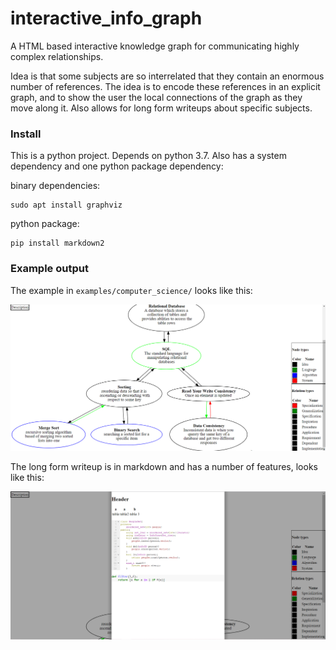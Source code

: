 # interactive_info_graph
A HTML based interactive knowledge graph for communicating highly complex relationships.

Idea is that some subjects are so interrelated that they contain an enormous number of references. The idea is to encode these references in an explicit graph, and to show the user the local connections of the graph as they move along it. Also allows for long form writeups about specific subjects.

### Install

This is a python project. Depends on python 3.7. Also has a system dependency and one python package dependency:

binary dependencies:

    sudo apt install graphviz

python package:

    pip install markdown2

### Example output

The example in `examples/computer_science/` looks like this:

![screenshot](writeup_files/display_screenshot.PNG)

The long form writeup is in markdown and has a number of features, looks like this:

![screenshot](writeup_files/reading_mode.PNG)
